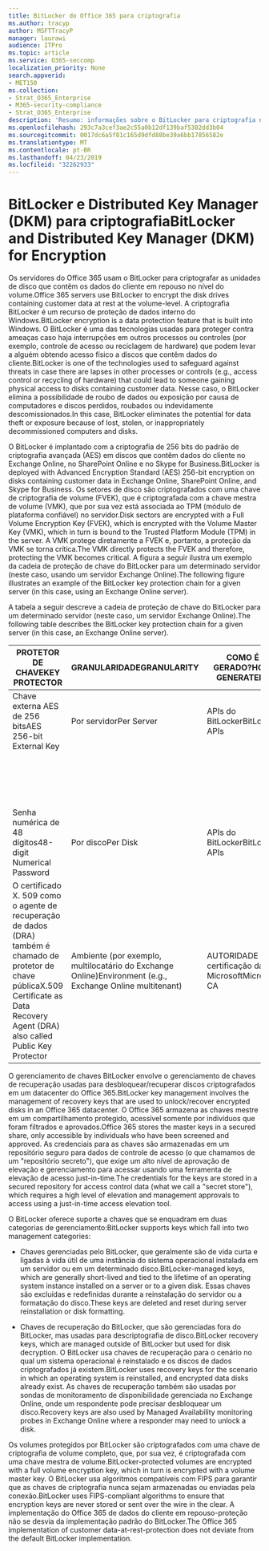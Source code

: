 ```yaml
---
title: BitLocker do Office 365 para criptografia
ms.author: tracyp
author: MSFTTracyP
manager: laurawi
audience: ITPro
ms.topic: article
ms.service: O365-seccomp
localization_priority: None
search.appverid:
- MET150
ms.collection:
- Strat_O365_Enterprise
- M365-security-compliance
- Strat_O365_Enterprise
description: 'Resumo: informações sobre o BitLocker para criptografia na nuvem.'
ms.openlocfilehash: 293c7a3cef3ae2c55a0b12df139baf5302dd3b04
ms.sourcegitcommit: 0017dc6a5f81c165d9dfd88be39a6bb17856582e
ms.translationtype: MT
ms.contentlocale: pt-BR
ms.lasthandoff: 04/23/2019
ms.locfileid: "32262933"
---
```

# <a name="bitlocker-and-distributed-key-manager-dkm-for-encryption"></a><span data-ttu-id="04a24-103">BitLocker e Distributed Key Manager (DKM) para criptografia</span><span class="sxs-lookup"><span data-stu-id="04a24-103">BitLocker and Distributed Key Manager (DKM) for Encryption</span></span>

<span data-ttu-id="04a24-104">Os servidores do Office 365 usam o BitLocker para criptografar as unidades de disco que contêm os dados do cliente em repouso no nível do volume.</span><span class="sxs-lookup"><span data-stu-id="04a24-104">Office 365 servers use BitLocker to encrypt the disk drives containing customer data at rest at the volume-level.</span></span> <span data-ttu-id="04a24-105">A criptografia BitLocker é um recurso de proteção de dados interno do Windows.</span><span class="sxs-lookup"><span data-stu-id="04a24-105">BitLocker encryption is a data protection feature that is built into Windows.</span></span> <span data-ttu-id="04a24-106">O BitLocker é uma das tecnologias usadas para proteger contra ameaças caso haja interrupções em outros processos ou controles (por exemplo, controle de acesso ou reciclagem de hardware) que podem levar a alguém obtendo acesso físico a discos que contêm dados do cliente.</span><span class="sxs-lookup"><span data-stu-id="04a24-106">BitLocker is one of the technologies used to safeguard against threats in case there are lapses in other processes or controls (e.g., access control or recycling of hardware) that could lead to someone gaining physical access to disks containing customer data.</span></span> <span data-ttu-id="04a24-107">Nesse caso, o BitLocker elimina a possibilidade de roubo de dados ou exposição por causa de computadores e discos perdidos, roubados ou indevidamente descomissionados.</span><span class="sxs-lookup"><span data-stu-id="04a24-107">In this case, BitLocker eliminates the potential for data theft or exposure because of lost, stolen, or inappropriately decommissioned computers and disks.</span></span>

<span data-ttu-id="04a24-108">O BitLocker é implantado com a criptografia de 256 bits do padrão de criptografia avançada (AES) em discos que contêm dados do cliente no Exchange Online, no SharePoint Online e no Skype for Business.</span><span class="sxs-lookup"><span data-stu-id="04a24-108">BitLocker is deployed with Advanced Encryption Standard (AES) 256-bit encryption on disks containing customer data in Exchange Online, SharePoint Online, and Skype for Business.</span></span> <span data-ttu-id="04a24-109">Os setores de disco são criptografados com uma chave de criptografia de volume (FVEK), que é criptografada com a chave mestra de volume (VMK), que por sua vez está associada ao TPM (módulo de plataforma confiável) no servidor.</span><span class="sxs-lookup"><span data-stu-id="04a24-109">Disk sectors are encrypted with a Full Volume Encryption Key (FVEK), which is encrypted with the Volume Master Key (VMK), which in turn is bound to the Trusted Platform Module (TPM) in the server.</span></span> <span data-ttu-id="04a24-110">A VMK protege diretamente a FVEK e, portanto, a proteção da VMK se torna crítica.</span><span class="sxs-lookup"><span data-stu-id="04a24-110">The VMK directly protects the FVEK and therefore, protecting the VMK becomes critical.</span></span> <span data-ttu-id="04a24-111">A figura a seguir ilustra um exemplo da cadeia de proteção de chave do BitLocker para um determinado servidor (neste caso, usando um servidor Exchange Online).</span><span class="sxs-lookup"><span data-stu-id="04a24-111">The following figure illustrates an example of the BitLocker key protection chain for a given server (in this case, using an Exchange Online server).</span></span>

<span data-ttu-id="04a24-112">A tabela a seguir descreve a cadeia de proteção de chave do BitLocker para um determinado servidor (neste caso, um servidor Exchange Online).</span><span class="sxs-lookup"><span data-stu-id="04a24-112">The following table describes the BitLocker key protection chain for a given server (in this case, an Exchange Online server).</span></span>

| <span data-ttu-id="04a24-113">PROTETOR DE CHAVE</span><span class="sxs-lookup"><span data-stu-id="04a24-113">KEY PROTECTOR</span></span> | <span data-ttu-id="04a24-114">GRANULARIDADE</span><span class="sxs-lookup"><span data-stu-id="04a24-114">GRANULARITY</span></span> | <span data-ttu-id="04a24-115">COMO É GERADO?</span><span class="sxs-lookup"><span data-stu-id="04a24-115">HOW GENERATED?</span></span> | <span data-ttu-id="04a24-116">ONDE É ARMAZENADO?</span><span class="sxs-lookup"><span data-stu-id="04a24-116">WHERE IS IT STORED?</span></span> | <span data-ttu-id="04a24-117">PROTE</span><span class="sxs-lookup"><span data-stu-id="04a24-117">PROTECTION</span></span> |
|--------------------------------------------------------------------------------|-------------------------------------------------|----------------|-------------------------|--------------------------------------------------------------------------------------------------|
| <span data-ttu-id="04a24-118">Chave externa AES de 256 bits</span><span class="sxs-lookup"><span data-stu-id="04a24-118">AES 256-bit External Key</span></span> | <span data-ttu-id="04a24-119">Por servidor</span><span class="sxs-lookup"><span data-stu-id="04a24-119">Per Server</span></span> | <span data-ttu-id="04a24-120">APIs do BitLocker</span><span class="sxs-lookup"><span data-stu-id="04a24-120">BitLocker APIs</span></span> | <span data-ttu-id="04a24-121">TPM ou secreto seguro</span><span class="sxs-lookup"><span data-stu-id="04a24-121">TPM or Secret Safe</span></span> | <span data-ttu-id="04a24-122">Lockbox/controle de acesso</span><span class="sxs-lookup"><span data-stu-id="04a24-122">Lockbox / Access Control</span></span> |
|  |  |  | <span data-ttu-id="04a24-123">Registro do servidor de caixa de correio</span><span class="sxs-lookup"><span data-stu-id="04a24-123">Mailbox Server Registry</span></span> | <span data-ttu-id="04a24-124">TPM criptografado</span><span class="sxs-lookup"><span data-stu-id="04a24-124">TPM encrypted</span></span> |
| <span data-ttu-id="04a24-125">Senha numérica de 48 dígitos</span><span class="sxs-lookup"><span data-stu-id="04a24-125">48-digit Numerical Password</span></span> | <span data-ttu-id="04a24-126">Por disco</span><span class="sxs-lookup"><span data-stu-id="04a24-126">Per Disk</span></span> | <span data-ttu-id="04a24-127">APIs do BitLocker</span><span class="sxs-lookup"><span data-stu-id="04a24-127">BitLocker APIs</span></span> | <span data-ttu-id="04a24-128">Active Directory</span><span class="sxs-lookup"><span data-stu-id="04a24-128">Active Directory</span></span> | <span data-ttu-id="04a24-129">Lockbox/controle de acesso</span><span class="sxs-lookup"><span data-stu-id="04a24-129">Lockbox / Access Control</span></span> |
| <span data-ttu-id="04a24-130">O certificado X. 509 como o agente de recuperação de dados (DRA) também é chamado de protetor de chave pública</span><span class="sxs-lookup"><span data-stu-id="04a24-130">X.509 Certificate as Data Recovery Agent (DRA) also called Public Key Protector</span></span> | <span data-ttu-id="04a24-131">Ambiente (por exemplo, multilocatário do Exchange Online)</span><span class="sxs-lookup"><span data-stu-id="04a24-131">Environment (e.g., Exchange Online multitenant)</span></span> | <span data-ttu-id="04a24-132">AUTORIDADE de certificação da Microsoft</span><span class="sxs-lookup"><span data-stu-id="04a24-132">Microsoft CA</span></span> | <span data-ttu-id="04a24-133">Sistema de compilação</span><span class="sxs-lookup"><span data-stu-id="04a24-133">Build System</span></span> | <span data-ttu-id="04a24-134">Não há um usuário com a senha completa para a chave privada.</span><span class="sxs-lookup"><span data-stu-id="04a24-134">No one user has the full password to the private key.</span></span> <span data-ttu-id="04a24-135">A senha está sob proteção física.</span><span class="sxs-lookup"><span data-stu-id="04a24-135">The password is under physical protection.</span></span> |


<span data-ttu-id="04a24-136">O gerenciamento de chaves BitLocker envolve o gerenciamento de chaves de recuperação usadas para desbloquear/recuperar discos criptografados em um datacenter do Office 365.</span><span class="sxs-lookup"><span data-stu-id="04a24-136">BitLocker key management involves the management of recovery keys that are used to unlock/recover encrypted disks in an Office 365 datacenter.</span></span> <span data-ttu-id="04a24-137">O Office 365 armazena as chaves mestre em um compartilhamento protegido, acessível somente por indivíduos que foram filtrados e aprovados.</span><span class="sxs-lookup"><span data-stu-id="04a24-137">Office 365 stores the master keys in a secured share, only accessible by individuals who have been screened and approved.</span></span> <span data-ttu-id="04a24-138">As credenciais para as chaves são armazenadas em um repositório seguro para dados de controle de acesso (o que chamamos de um "repositório secreto"), que exige um alto nível de aprovação de elevação e gerenciamento para acessar usando uma ferramenta de elevação de acesso just-in-time.</span><span class="sxs-lookup"><span data-stu-id="04a24-138">The credentials for the keys are stored in a secured repository for access control data (what we call a "secret store"), which requires a high level of elevation and management approvals to access using a just-in-time access elevation tool.</span></span>

<span data-ttu-id="04a24-139">O BitLocker oferece suporte a chaves que se enquadram em duas categorias de gerenciamento:</span><span class="sxs-lookup"><span data-stu-id="04a24-139">BitLocker supports keys which fall into two management categories:</span></span>

- <span data-ttu-id="04a24-140">Chaves gerenciadas pelo BitLocker, que geralmente são de vida curta e ligadas à vida útil de uma instância do sistema operacional instalada em um servidor ou em um determinado disco.</span><span class="sxs-lookup"><span data-stu-id="04a24-140">BitLocker-managed keys, which are generally short-lived and tied to the lifetime of an operating system instance installed on a server or to a given disk.</span></span> <span data-ttu-id="04a24-141">Essas chaves são excluídas e redefinidas durante a reinstalação do servidor ou a formatação do disco.</span><span class="sxs-lookup"><span data-stu-id="04a24-141">These keys are deleted and reset during server reinstallation or disk formatting.</span></span>

- <span data-ttu-id="04a24-142">Chaves de recuperação do BitLocker, que são gerenciadas fora do BitLocker, mas usadas para descriptografia de disco.</span><span class="sxs-lookup"><span data-stu-id="04a24-142">BitLocker recovery keys, which are managed outside of BitLocker but used for disk decryption.</span></span> <span data-ttu-id="04a24-143">O BitLocker usa chaves de recuperação para o cenário no qual um sistema operacional é reinstalado e os discos de dados criptografados já existem.</span><span class="sxs-lookup"><span data-stu-id="04a24-143">BitLocker uses recovery keys for the scenario in which an operating system is reinstalled, and encrypted data disks already exist.</span></span> <span data-ttu-id="04a24-144">As chaves de recuperação também são usadas por sondas de monitoramento de disponibilidade gerenciada no Exchange Online, onde um respondente pode precisar desbloquear um disco.</span><span class="sxs-lookup"><span data-stu-id="04a24-144">Recovery keys are also used by Managed Availability monitoring probes in Exchange Online where a responder may need to unlock a disk.</span></span>

<span data-ttu-id="04a24-145">Os volumes protegidos por BitLocker são criptografados com uma chave de criptografia de volume completo, que, por sua vez, é criptografada com uma chave mestra de volume.</span><span class="sxs-lookup"><span data-stu-id="04a24-145">BitLocker-protected volumes are encrypted with a full volume encryption key, which in turn is encrypted with a volume master key.</span></span> <span data-ttu-id="04a24-146">O BitLocker usa algoritmos compatíveis com FIPS para garantir que as chaves de criptografia nunca sejam armazenadas ou enviadas pela conexão.</span><span class="sxs-lookup"><span data-stu-id="04a24-146">BitLocker uses FIPS-compliant algorithms to ensure that encryption keys are never stored or sent over the wire in the clear.</span></span> <span data-ttu-id="04a24-147">A implementação do Office 365 de dados do cliente em repouso-proteção não se desvia da implementação padrão do BitLocker.</span><span class="sxs-lookup"><span data-stu-id="04a24-147">The Office 365 implementation of customer data-at-rest-protection does not deviate from the default BitLocker implementation.</span></span>
